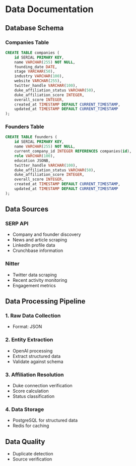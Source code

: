 # Data Documentation

## Database Schema

### Companies Table
```sql
CREATE TABLE companies (
    id SERIAL PRIMARY KEY,
    name VARCHAR(255) NOT NULL,
    founding_date DATE,
    stage VARCHAR(50),
    industry VARCHAR(100),
    website VARCHAR(255),
    twitter_handle VARCHAR(100),
    duke_affiliation_status VARCHAR(50),
    duke_affiliation_score INTEGER,
    overall_score INTEGER,
    created_at TIMESTAMP DEFAULT CURRENT_TIMESTAMP,
    updated_at TIMESTAMP DEFAULT CURRENT_TIMESTAMP
);
```

### Founders Table
```sql
CREATE TABLE founders (
    id SERIAL PRIMARY KEY,
    name VARCHAR(255) NOT NULL,
    current_company_id INTEGER REFERENCES companies(id),
    role VARCHAR(100),
    education JSONB,
    twitter_handle VARCHAR(100),
    duke_affiliation_status VARCHAR(50),
    duke_affiliation_score INTEGER,
    overall_score INTEGER,
    created_at TIMESTAMP DEFAULT CURRENT_TIMESTAMP,
    updated_at TIMESTAMP DEFAULT CURRENT_TIMESTAMP
);
```

## Data Sources

### SERP API
- Company and founder discovery
- News and article scraping
- LinkedIn profile data
- Crunchbase information

### Nitter
- Twitter data scraping
- Recent activity monitoring
- Engagement metrics

## Data Processing Pipeline

### 1. Raw Data Collection
- Format: JSON

### 2. Entity Extraction
- OpenAI processing
- Extract structured data
- Validate against schema

### 3. Affiliation Resolution
- Duke connection verification
- Score calculation
- Status classification

### 4. Data Storage
- PostgreSQL for structured data
- Redis for caching

## Data Quality
- Duplicate detection
- Source verification
